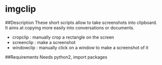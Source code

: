 # imgclip
##Description
These short scripts allow to take screenshots into clipboard. It aims at copying more easily into conversations or documents. 

- cropclip : manually crop a rectangle on the screen
- screenclip : make a screenshot
- windowclip : manually click on a window to make a screenshot of it

##Requirements
Needs python2, import packages
